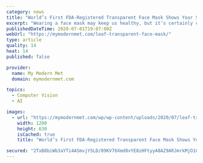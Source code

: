 ```yaml
---
category: news
title: "World’s First FDA-Registered Transparent Face Mask Shows Your Smile While Keeping You Safe"
excerpt: "Wearing a face mask may keep us healthy, but it’s certainly changing the way we interact in public. Suddenly, a simple friendly smile isn’t so easy to give and receive. With this in mind, the LEAF mask is looking to give us back our expressive identity thanks to its FDA-registered,"
publishedDateTime: 2020-07-01T19:07:00Z
webUrl: "https://mymodernmet.com/leaf-transparent-face-mask/"
type: article
quality: 14
heat: 14
published: false

provider:
  name: My Modern Met
  domain: mymodernmet.com

topics:
  - Computer Vision
  - AI

images:
  - url: "https://mymodernmet.com/wp/wp-content/uploads/2020/07/leaf-transparent-face-mask-thumbnail.jpg"
    width: 1200
    height: 630
    isCached: true
    title: "World’s First FDA-Registered Transparent Face Mask Shows Your Smile While Keeping You Safe"

secured: "2TxB8biWb3aYTi4ASmvjY5LD/09KV76Xmd0vYE8zHFtyyA8AZ9ARJmrkMjO1CFTB01qcCH4KTBi3S/dbnEZIefjIqqzZY5NYwmZYXbk1wXQv+aZmkKeME/m27i4ZTrzcclQlr/QqSFN7AZiXNT/eqvbPTUWQ76MJy8tKTGeXLOj2JA4+BO9ezGV3hQ7+UwoFaKjgrQr257umaDlHf3KENVpCbTHTxaynK0VV6d4MduuyUUyes4rJoNOANyyAvY2SqGZfiejtAXKOpyEfc2s4nyCrVMEf1TPi6SCo6n7/s/4gLiAR6VrIPnRydvCQ01SVUVIvoNzQKGlDMasrfBX3aw==;/dsORc/3j8WwdqfIiFGFLQ=="
---
```


